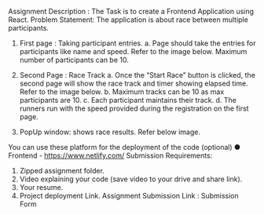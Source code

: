 Assignment Description : 
The Task is to create a Frontend Application using React. 
Problem Statement: 
The application is about race between multiple participants. 
1. First page : Taking participant entries. 
a. Page should take the entries for participants like name and speed. 
Refer to the image below. Maximum number of participants can be 10.


2. Second Page : Race Track 
a. Once the “Start Race” button is clicked, the second page will show the 
race track and timer showing elapsed time. Refer to the image below. 
b. Maximum tracks can be 10 as max participants are 10. 
c. Each participant maintains their track. 
d. The runners run with the speed provided during the registration on the 
first page.


3. PopUp window: shows race results. Refer below image. 

You can use these platform for the deployment of the code (optional) 
● Frontend - https://www.netlify.com/ 
Submission Requirements: 
1. Zipped assignment folder. 
2. Video explaining your code (save video to your drive and share link). 
3. Your resume. 
4. Project deployment Link. 
Assignment Submission Link : Submission Form
